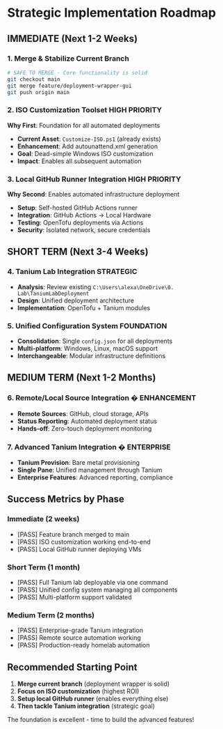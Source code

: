 # Strategic Implementation Roadmap 

## **IMMEDIATE (Next 1-2 Weeks)**

### 1. Merge & Stabilize Current Branch
```bash
# SAFE TO MERGE - Core functionality is solid
git checkout main
git merge feature/deployment-wrapper-gui
git push origin main
```

### 2. ISO Customization Toolset **HIGH PRIORITY**
**Why First**: Foundation for all automated deployments
- **Current Asset**: `Customize-ISO.ps1` (already exists)
- **Enhancement**: Add autounattend.xml generation
- **Goal**: Dead-simple Windows ISO customization
- **Impact**: Enables all subsequent automation

### 3. Local GitHub Runner Integration **HIGH PRIORITY** 
**Why Second**: Enables automated infrastructure deployment
- **Setup**: Self-hosted GitHub Actions runner
- **Integration**: GitHub Actions → Local Hardware
- **Testing**: OpenTofu deployments via Actions
- **Security**: Isolated network, secure credentials

## **SHORT TERM (Next 3-4 Weeks)**

### 4. Tanium Lab Integration **STRATEGIC**
- **Analysis**: Review existing `C:\Users\alexa\OneDrive\0. Lab\TaniumLabDeployment`
- **Design**: Unified deployment architecture
- **Implementation**: OpenTofu + Tanium modules

### 5. Unified Configuration System **FOUNDATION**
- **Consolidation**: Single `config.json` for all deployments
- **Multi-platform**: Windows, Linux, macOS support
- **Interchangeable**: Modular infrastructure definitions

## **MEDIUM TERM (Next 1-2 Months)**

### 6. Remote/Local Source Integration � **ENHANCEMENT**
- **Remote Sources**: GitHub, cloud storage, APIs
- **Status Reporting**: Automated deployment status
- **Hands-off**: Zero-touch deployment monitoring

### 7. Advanced Tanium Integration � **ENTERPRISE**
- **Tanium Provision**: Bare metal provisioning
- **Single Pane**: Unified management through Tanium
- **Enterprise Features**: Advanced reporting, compliance

## **Success Metrics by Phase**

### Immediate (2 weeks)
- [PASS] Feature branch merged to main
- [PASS] ISO customization working end-to-end
- [PASS] Local GitHub runner deploying VMs

### Short Term (1 month) 
- [PASS] Full Tanium lab deployable via one command
- [PASS] Unified config system managing all components
- [PASS] Multi-platform support validated

### Medium Term (2 months)
- [PASS] Enterprise-grade Tanium integration
- [PASS] Remote source automation working
- [PASS] Production-ready homelab automation

## **Recommended Starting Point**
1. **Merge current branch** (deployment wrapper is solid)
2. **Focus on ISO customization** (highest ROI)
3. **Setup local GitHub runner** (enables everything else)
4. **Then tackle Tanium integration** (strategic goal)

The foundation is excellent - time to build the advanced features! 
